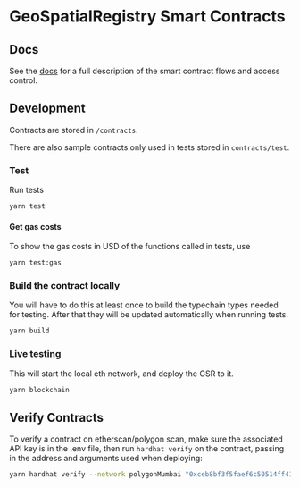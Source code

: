 # GeoSpatialRegistry Smart Contracts

## Docs

See the [docs](./docs/README.md) for a full description of the smart contract flows and access control.

## Development

Contracts are stored in `/contracts`.

There are also sample contracts only used in tests stored in `contracts/test`.

### Test

Run tests

```bash
yarn test
```

#### Get gas costs

To show the gas costs in USD of the functions called in tests, use

```bash
yarn test:gas
```

### Build the contract locally

You will have to do this at least once to build the typechain types needed for testing. After that they will be updated automatically when running tests.

```bash
yarn build
```

### Live testing

This will start the local eth network, and deploy the GSR to it.

```bash
yarn blockchain
```

## Verify Contracts

To verify a contract on etherscan/polygon scan, make sure the associated API key is in the .env file, then run `hardhat verify` on the contract, passing in the address and arguments used when deploying:

```bash
yarn hardhat verify --network polygonMumbai "0xceb8bf3f5faef6c50514ff4194c4a338200489df" "GeoSpatialRegistry"
```

